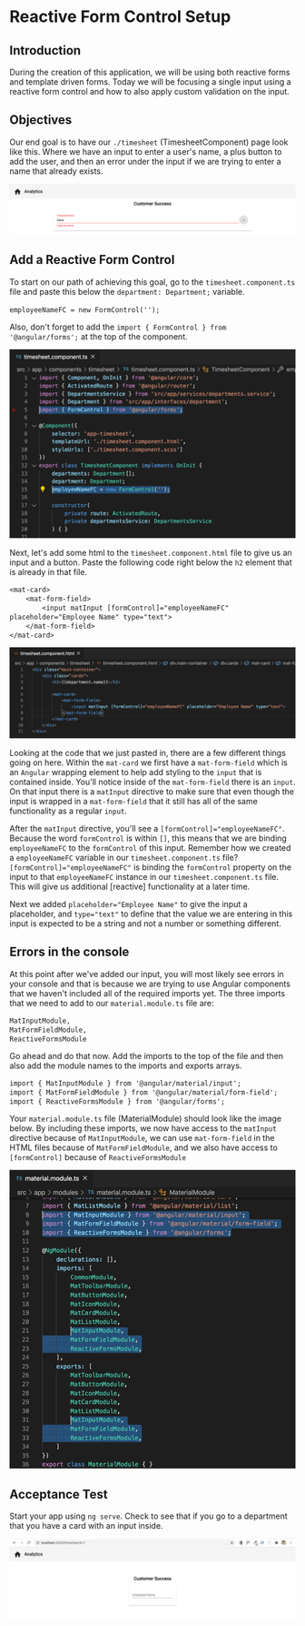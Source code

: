 # Reactive Form Control Setup

## Introduction
During the creation of this application, we will be using both reactive forms and template driven forms. Today we will be focusing a single input using a reactive form control and how to also apply custom validation on the input.

## Objectives

Our end goal is to have our `./timesheet` (TimesheetComponent) page look like this. Where we have an input to enter a user's name, a plus button to add the user, and then an error under the input if we are trying to enter a name that already exists.

![](img/error_example.png)

## Add a Reactive Form Control

To start on our path of achieving this goal, go to the `timesheet.component.ts` file and paste this below the `department: Department;` variable.

`employeeNameFC = new FormControl('');`

Also, don't forget to add the `import { FormControl } from '@angular/forms';` at the top of the component.

![](img/form_control_import.png)

Next, let's add some html to the `timesheet.component.html` file to give us an input and a button. Paste the following code right below the `h2` element that is already in that file.

```
<mat-card>
    <mat-form-field>
        <input matInput [formControl]="employeeNameFC" placeholder="Employee Name" type="text">
    </mat-form-field>
</mat-card>
```

![](img/input_html.png)

Looking at the code that we just pasted in, there are a few different things going on here. Within the `mat-card` we first have a `mat-form-field` which is an `Angular` wrapping element to help add styling to the `input` that is contained inside. You'll notice inside of the `mat-form-field` there is an `input`. On that input there is a `matInput` directive to make sure that even though the input is wrapped in a `mat-form-field` that it still has all of the same functionality as a regular `input`.

After the `matInput` directive, you'll see a `[formControl]="employeeNameFC"`. Because the word `formControl` is within `[]`, this means that we are binding `employeeNameFC` to the `formControl` of this input. Remember how we created a `employeeNameFC` variable in our `timesheet.component.ts` file? `[formControl]="employeeNameFC"` is binding the `formControl` property on the input to that `employeeNameFC` instance in our `timesheet.component.ts` file. This will give us additional [reactive] functionality at a later time.

Next we added `placeholder="Employee Name"` to give the input a placeholder, and `type="text"` to define that the value we are entering in this input is expected to be a string and not a number or something different.

## Errors in the console

At this point after we've added our input, you will most likely see errors in your console and that is because we are trying to use Angular components that we haven't included all of the required imports yet. The three imports that we need to add to our `material.module.ts` file are:

```
MatInputModule,
MatFormFieldModule,
ReactiveFormsModule
```

Go ahead and do that now. Add the imports to the top of the file and then also add the module names to the imports and exports arrays.

```
import { MatInputModule } from '@angular/material/input';
import { MatFormFieldModule } from '@angular/material/form-field';
import { ReactiveFormsModule } from '@angular/forms';
```

Your `material.module.ts` file (MaterialModule) should look like the image below. By including these imports, we now have access to the `matInput` directive because of `MatInputModule`, we can use `mat-form-field` in the HTML files because of `MatFormFieldModule`, and we also have access to `[formControl]` because of `ReactiveFormsModule`

![](img/input_imports.png)

## Acceptance Test

Start your app using `ng serve`. Check to see that if you go to a department that you have a card with an input inside.

![](img/single_input.png)

